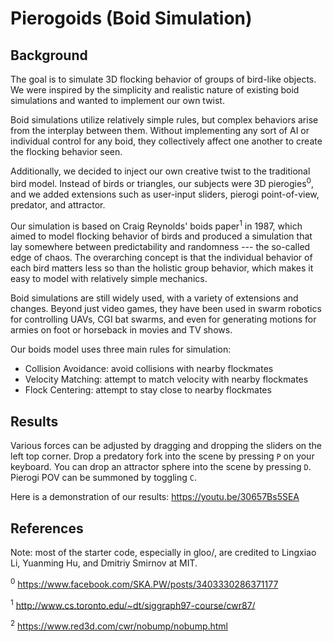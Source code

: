# Pierogoids (Boid Simulation)

## Background 
The goal is to simulate 3D flocking behavior of groups of bird-like objects. We were inspired by the simplicity and realistic nature of existing boid simulations and wanted to implement our own twist.

Boid simulations utilize relatively simple rules, but complex behaviors arise from the interplay between them. Without implementing any sort of AI or individual control for any boid, they collectively affect one another to create the flocking behavior seen.

Additionally, we decided to inject our own creative twist to the traditional bird model. Instead of birds or triangles, our subjects were 3D pierogies<sup>0</sup>, and we added extensions such as user-input sliders, pierogi point-of-view, predator, and attractor.

Our simulation is based on Craig Reynolds' boids paper<sup>1</sup> in 1987, which aimed to model flocking behavior of birds and produced a simulation that lay somewhere between predictability and randomness --- the so-called edge of chaos. The overarching concept is that the individual behavior of each bird matters less so than the holistic group behavior, which makes it easy to model with relatively simple mechanics.

Boid simulations are still widely used, with a variety of extensions and changes. Beyond just video games, they have been used in swarm robotics for controlling UAVs, CGI bat swarms, and even for generating motions for armies on foot or horseback in movies and TV shows.

Our boids model uses three main rules for simulation:
* Collision Avoidance: avoid collisions with nearby flockmates
* Velocity Matching: attempt to match velocity with nearby flockmates
* Flock Centering: attempt to stay close to nearby flockmates

## Results
Various forces can be adjusted by dragging and dropping the sliders on the left top corner. 
Drop a predatory fork into the scene by pressing `P` on your keyboard.
You can drop an attractor sphere into the scene by pressing `D`.
Pierogi POV can be summoned by toggling `C`.


Here is a demonstration of our results: https://youtu.be/30657Bs5SEA

## References
Note: most of the starter code, especially in gloo/, are credited to Lingxiao Li, Yuanming Hu, and Dmitriy Smirnov at MIT. 

<sup>0</sup> https://www.facebook.com/SKA.PW/posts/3403330286371177

<sup>1</sup> http://www.cs.toronto.edu/~dt/siggraph97-course/cwr87/

<sup>2</sup> https://www.red3d.com/cwr/nobump/nobump.html
